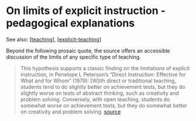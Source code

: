 # On limits of explicit instruction - pedagogical explanations

See also: [[teaching]], [[explicit-teaching]]

Beyond the following prosaic quote, the source offers an accessible discussion of the limits of any specific type of teaching.

> This hypothesis supports a classic finding on the limitations of explicit instruction, in Penelope L Peterson’s “Direct Instruction: Effective for What and for Whom” (1979):
> [W]ith direct or traditional teaching, students tend to do slightly better on achievement tests, but they do slightly worse on tests of abstract thinking, such as creativity and problem solving. Conversely, with open teaching, students do somewhat worse on achievement tests, but they do somewhat better on creativity and problem solving. [source](http://scottmillman.edublogs.org/2017/03/05/in-which-i-consider-the-possible-limitations-of-explicit-instruction/)

[//begin]: # "Autogenerated link references for markdown compatibility"
[teaching]: ../Teaching/teaching "Teaching"
[explicit-teaching]: ../Teaching/Mathematics/explicit-teaching "Explicit teaching"
[//end]: # "Autogenerated link references"
